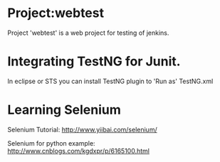 # Project:webtest
Project 'webtest' is a web project  for testing of jenkins.

# Integrating TestNG for Junit.
In eclipse or STS you can install TestNG plugin to 'Run as' TestNG.xml

# Learning Selenium
Selenium Tutorial: http://www.yiibai.com/selenium/

Selenium for python example: http://www.cnblogs.com/kgdxpr/p/6165100.html


